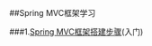 ##Spring MVC框架学习

###1.[Spring MVC框架搭建步骤](https://github.com/DaCang/Spring-MVC/blob/master/note/NOTE01.md)(入门)
   

